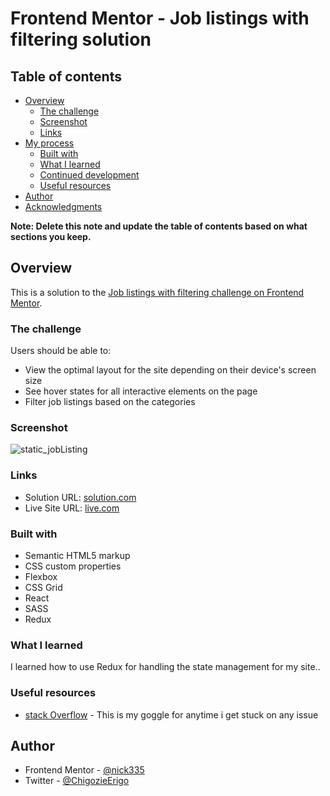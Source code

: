 # Frontend Mentor - Job listings with filtering solution

## Table of contents
- [Overview](#overview)
  - [The challenge](#the-challenge)
  - [Screenshot](#screenshot)
  - [Links](#links)
- [My process](#my-process)
  - [Built with](#built-with)
  - [What I learned](#what-i-learned)
  - [Continued development](#continued-development)
  - [Useful resources](#useful-resources)
- [Author](#author)
- [Acknowledgments](#acknowledgments)

**Note: Delete this note and update the table of contents based on what sections you keep.**

## Overview
This is a solution to the [Job listings with filtering challenge on Frontend Mentor](https://www.frontendmentor.io/challenges/job-listings-with-filtering-ivstIPCt). 


### The challenge

Users should be able to:

- View the optimal layout for the site depending on their device's screen size
- See hover states for all interactive elements on the page
- Filter job listings based on the categories

### Screenshot

![static_jobListing](./src/images/static_jobListing.png)

### Links
- Solution URL: [solution.com](https://github.com/nick335/static-jobListingSite)
- Live Site URL: [live.com](https://fluffy-queijadas-ec96ae.netlify.app/)


### Built with

- Semantic HTML5 markup
- CSS custom properties
- Flexbox
- CSS Grid
- React
- SASS
- Redux



### What I learned
 I learned how to use Redux for handling the state management for my site..



### Useful resources

- [stack Overflow](https://stackoverflow.com/) - This is my goggle for anytime i get stuck on any issue


## Author
- Frontend Mentor - [@nick335](https://www.frontendmentor.io/profile/nick335)
- Twitter - [@ChigozieErigo](https://www.twitter.com/ChigozieErigo)


